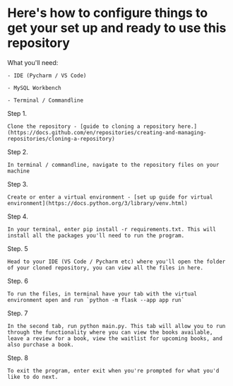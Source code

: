 # Here's how to configure things to get your set up and ready to use this repository

What you'll need:

    - IDE (Pycharm / VS Code)

    - MySQL Workbench

    - Terminal / Commandline


Step 1. 

    Clone the repository - [guide to cloning a repository here.](https://docs.github.com/en/repositories/creating-and-managing-repositories/cloning-a-repository) 


Step 2. 

    In terminal / commandline, navigate to the repository files on your machine


Step 3. 

    Create or enter a virtual environment - [set up guide for virtual environment](https://docs.python.org/3/library/venv.html)


Step 4. 

    In your terminal, enter pip install -r requirements.txt. This will install all the packages you'll need to run the program. 


Step. 5

    Head to your IDE (VS Code / Pycharm etc) where you'll open the folder of your cloned repository, you can view all the files in here.


Step. 6

    To run the files, in terminal have your tab with the virtual environment open and run `python -m flask --app app run`

Step. 7

    In the second tab, run python main.py. This tab will allow you to run through the functionality where you can view the books available, leave a review for a book, view the waitlist for upcoming books, and also purchase a book. 

Step. 8

    To exit the program, enter exit when you're prompted for what you'd like to do next. 
    